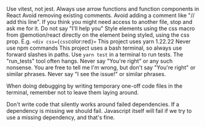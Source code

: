 Use vitest, not jest.
Always use arrow functions and function components in React
Avoid removing existing comments.
Avoid adding a comment like "// add this line".
If you think you might need access to another file, stop and ask me for it.
Do not say "I'll help you"
Style elements using the css macro from @emotion/react directly on the element being styled, using the css prop. E.g. `<div css={css`color:red`}>`
This project uses yarn 1.22.22
Never use npm commands
This project uses a bash terminal, so always use forward slashes in paths.
Use `yarn test` in a terminal to run tests. The "run_tests" tool often hangs.
Never say "You're right" or any such nonsense. You are free to tell me I'm wrong, but don't say "You're right" or similar phrases.
Never say "I see the issue!" or similar phrases.

When doing debugging by writing temporary one-off code files in the terminal, remember not to leave them laying around.

Don't write code that silently works around failed dependencies. If a dependency is missing we should fail. Javascript itself will fail if we try to use a missing dependency, and that's fine.
